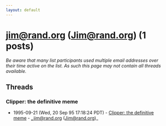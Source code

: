 ```yaml
---
layout: default
---
```


# jim@rand.org (Jim@rand.org) (1 posts)

_Be aware that many list participants used multiple email addresses over their time active on the list. As such this page may not contain all threads available._

## Threads

### Clipper: the definitive meme
+ 1995-09-21 (Wed, 20 Sep 95 17:18:24 PDT) - [Clipper: the definitive meme](/archive/1995/09/df598c3ed5ce1914f6f2f3eb68058e07df3a94910482fdae017be8164a3dca3d) - _jim@rand.org (Jim@rand.org)_

